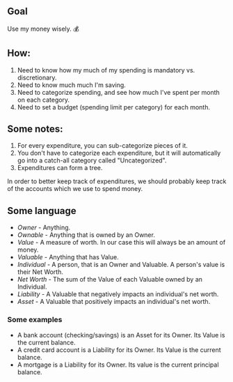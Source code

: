 
## Goal

Use my money wisely. :moneybag:

## How:

1. Need to know how my much of my spending is mandatory vs. discretionary.
2. Need to know much much I'm saving.
3. Need to categorize spending, and see how much I've spent per month on each category.
4. Need to set a budget (spending limit per category) for each month.

## Some notes:

1. For every expenditure, you can sub-categorize pieces of it.
2. You don't have to categorize each expenditure, but it will automatically go into a catch-all category called "Uncategorized".
3. Expenditures can form a tree.

In order to better keep track of expenditures, we should probably keep track of the accounts which we use to spend money.


## Some language

* _Owner_      - Anything.
* _Ownable_    - Anything that is owned by an Owner.
* _Value_      - A measure of worth.  In our case this will always be an amount of money.
* _Valuable_   - Anything that has Value.
* _Individual_ - A person, that is an Owner and Valuable.  A person's value is their Net Worth.
* _Net Worth_  - The sum of the Value of each Valuable owned by an Individual.
* _Liability_  - A Valuable that negatively impacts an individual's net worth.
* _Asset_      - A Valuable that positively impacts an individual's net worth.

### Some examples

* A bank account (checking/savings) is an Asset for its Owner.  Its Value is the current balance.
* A credit card account is a Liability for its Owner. Its Value is the current balance.
* A mortgage is a Liability for its Owner. Its value is the current principal balance.


